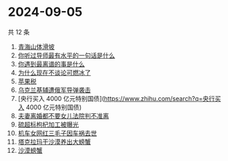 # 2024-09-05

共 12 条

<!-- BEGIN ZHIHUSEARCH -->
<!-- 最后更新时间 Thu Sep 05 2024 13:12:29 GMT+0800 (China Standard Time) -->
1. [青海山体滑坡](https://www.zhihu.com/search?q=青海山体滑坡)
1. [你听过导师最有水平的一句话是什么](https://www.zhihu.com/search?q=你听过导师最有水平的一句话是什么)
1. [你遇到最离谱的事是什么](https://www.zhihu.com/search?q=你遇到最离谱的事是什么)
1. [为什么现在不谈论可燃冰了](https://www.zhihu.com/search?q=为什么现在不谈论可燃冰了)
1. [苹果税](https://www.zhihu.com/search?q=苹果税)
1. [乌克兰基辅遭俄军导弹袭击](https://www.zhihu.com/search?q=乌克兰基辅遭俄军导弹袭击)
1. [央行买入 4000 亿元特别国债](https://www.zhihu.com/search?q=央行买入 4000 亿元特别国债)
1. [夫妻离婚都不要女儿法院判不准离](https://www.zhihu.com/search?q=夫妻离婚都不要女儿法院判不准离)
1. [硫超标枸杞加工被曝光](https://www.zhihu.com/search?q=硫超标枸杞加工被曝光)
1. [机车女网红三毛子因车祸去世](https://www.zhihu.com/search?q=机车女网红三毛子因车祸去世)
1. [塔克拉玛干沙漠养出大螃蟹](https://www.zhihu.com/search?q=塔克拉玛干沙漠养出大螃蟹)
1. [沙漠螃蟹](https://www.zhihu.com/search?q=沙漠螃蟹)
<!-- END ZHIHUSEARCH -->
